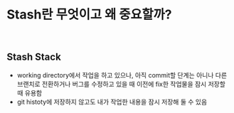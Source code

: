 Stash란 무엇이고 왜 중요할까?
=========

<br>

Stash Stack
----------------


- working directory에서 작업을 하고 있으나, 아직 commit할 단계는 아니나 다른 브랜치로 전환하거나 버그를 수정하고 있을 때 이전에 fix한 작업물을 잠시 저장할때 유용함 
- git histoty에 저장하지 않고도 내가 작업한 내용을 잠시 저장해 둘 수 있음 


